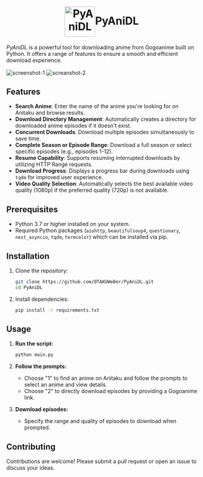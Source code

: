 <h1 align="center">
    <img align="center" height="80px" width="80px" src="https://raw.githubusercontent.com/OTAKUWeBer/PyAniDL/main/assets/icon.png" alt="PyAniDL">PyAniDL
</h1>

*PyAniDL* is a powerful tool for downloading anime from Gogoanime built on Python. It offers a range of features to ensure a smooth and efficient download experience.

<img align="center" src="https://raw.githubusercontent.com/OTAKUWeBer/PyAniDL/main/assets/ss1.jpg" alt="screenshot-1">
<img align="center" src="https://raw.githubusercontent.com/OTAKUWeBer/PyAniDL/main/assets/ss2.jpg" alt="screanshot-2">

## Features

- **Search Anime**: Enter the name of the anime you're looking for on Anitaku and browse results.
- **Download Directory Management**: Automatically creates a directory for downloaded anime episodes if it doesn't exist.
- **Concurrent Downloads**: Download multiple episodes simultaneously to save time.
- **Complete Season or Episode Range**: Download a full season or select specific episodes (e.g., episodes 1-12).
- **Resume Capability**: Supports resuming interrupted downloads by utilizing HTTP Range requests.
- **Download Progress**: Displays a progress bar during downloads using `tqdm` for improved user experience.
- **Video Quality Selection**: Automatically selects the best available video quality (1080p) if the preferred quality (720p) is not available.

## Prerequisites

- Python 3.7 or higher installed on your system.
- Required Python packages (`aiohttp`, `beautifulsoup4`, `questionary`, `nest_asyncio`, `tqdm`, `termcolor`) which can be installed via pip.

## Installation

1. Clone the repository:
    ```sh
    git clone https://github.com/OTAKUWeBer/PyAniDL.git
    cd PyAniDL
    ```
2. Install dependencies:
    ```sh
    pip install -r requirements.txt
    ```

## Usage

1. **Run the script:**

   ```sh
   python main.py
   ```

2. **Follow the prompts:**

   - Choose "1" to find an anime on Anitaku and follow the prompts to select an anime and view details.
   - Choose "2" to directly download episodes by providing a Gogoanime link.

3. **Download episodes:**

   - Specify the range and quality of episodes to download when prompted.

## Contributing

Contributions are welcome! Please submit a pull request or open an issue to discuss your ideas.
